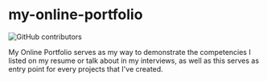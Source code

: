 
# my-online-portfolio

![GitHub contributors](https://img.shields.io/github/contributors/MarionJayMBalugo/my-online-portofolio?color=%2376EE00&label=project%20contributors&logo=Github&style=flat-square)

My Online Portfolio  serves as my way to demonstrate the competencies I listed on my resume or talk about in my interviews, as well as this serves as entry point for every projects that I've created.
